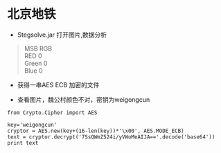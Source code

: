 
# 北京地铁
* Stegsolve.jar 打开图片,数据分析
> MSB RGB    
> RED 0    
> Green 0  
> Blue 0

* 获得一串AES ECB 加密的文件

* 查看图片，魏公村颜色不对，密钥为weigongcun
``` 
from Crypto.Cipher import AES
 
key='weigongcun'
cryptor = AES.new(key+(16-len(key))*'\x00', AES.MODE_ECB)
text = cryptor.decrypt('7SsQWmZ524i/yVWoMeAIJA=='.decode('base64'))
print text
```
